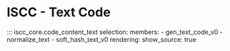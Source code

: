 # ISCC - Text Code

::: iscc_core.code_content_text
    selection:
        members:
            - gen_text_code_v0
            - normalize_text
            - soft_hash_text_v0
    rendering:
        show_source: true
